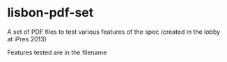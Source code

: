 lisbon-pdf-set
==============

A set of PDF files to test various features of the spec (created in the lobby at iPres 2013)

Features tested are in the filename
